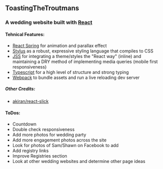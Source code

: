 ## ToastingTheTroutmans
### A wedding website built with [React](https://reactjs.org/)

#### Tehnical Features:
* [React Spring](https://github.com/drcmda/react-spring) for animation and parallax effect
* [Stylus](https://github.com/stylus/stylus) as a robust, expressive styling language that compiles to CSS
* [JSS](https://www.npmjs.com/package/react-jss) for integrating a theme/styles the "React way" (inline) and maintaining a DRY method of implementing media queries (mobile first responsiveness)
* [Typescript](https://www.typescriptlang.org/) for a high level of structure and strong typing
* [Webpack](https://webpack.js.org/) to bundle assets and run a live reloading dev server

##### Other Credits:
* [akiran/react-slick](https://github.com/akiran/react-slick)

#### ToDos:
* Countdown
* Double check responsiveness
* Add more photos for wedding party
* Add more engagement photos across the site
* Look for photos of Sam/Shawn on Facebook to add
* Add registry links
* Improve Registries section
* Look at other wedding websites and determine other page ideas